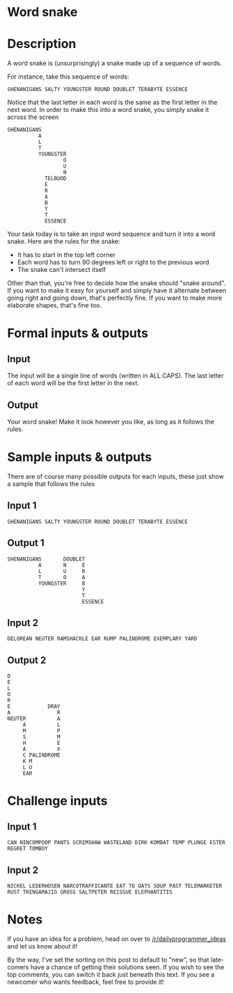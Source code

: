# Word snake
<div class="md"><h1>Description</h1>
<p>A word snake is (unsurprisingly) a snake made up of a sequence of words. </p>
<p>For instance, take this sequence of words: </p>
<pre><code>SHENANIGANS SALTY YOUNGSTER ROUND DOUBLET TERABYTE ESSENCE
</code></pre>
<p>Notice that the last letter in each word is the same as the first letter in the next word. In order to make this into a word snake, you simply snake it across the screen</p>
<pre><code>SHENANIGANS        
          A        
          L        
          T        
          YOUNGSTER
                  O
                  U
                  N
            TELBUOD
            E      
            R      
            A      
            B      
            Y      
            T      
            ESSENCE
</code></pre>
<p>Your task today is to take an input word sequence and turn it into a word snake. Here are the rules for the snake:</p>
<ul>
<li>It has to start in the top left corner</li>
<li>Each word has to turn 90 degrees left or right to the previous word</li>
<li>The snake can't intersect itself </li>
</ul>
<p>Other than that, you're free to decide how the snake should "snake around". If you want to make it easy for yourself and simply have it alternate between going right and going down, that's perfectly fine. If you want to make more elaborate shapes, that's fine too. </p>
<h1>Formal inputs &amp; outputs</h1>
<h2>Input</h2>
<p>The input will be a single line of words (written in ALL CAPS). The last letter of each word will be the first letter in the next.</p>
<h2>Output</h2>
<p>Your word snake! Make it look however you like, as long as it follows the rules.</p>
<h1>Sample inputs &amp; outputs</h1>
<p>There are of course many possible outputs for each inputs, these just show a sample that follows the rules</p>
<h2>Input 1</h2>
<pre><code>SHENANIGANS SALTY YOUNGSTER ROUND DOUBLET TERABYTE ESSENCE
</code></pre>
<h2>Output 1</h2>
<pre><code>SHENANIGANS       DOUBLET
          A       N     E
          L       U     R
          T       O     A
          YOUNGSTER     B
                        Y
                        T
                        ESSENCE
</code></pre>
<h2>Input 2</h2>
<pre><code>DELOREAN NEUTER RAMSHACKLE EAR RUMP PALINDROME EXEMPLARY YARD
</code></pre>
<h2>Output 2</h2>
<pre><code>D                                       
E                                       
L                                       
O                                       
R                                       
E            DRAY                       
A               R                           
NEUTER          A                           
     A          L                           
     M          P                           
     S          M                           
     H          E       
     A          X
     C PALINDROME
     K M
     L U
     EAR
</code></pre>
<h1>Challenge inputs</h1>
<h2>Input 1</h2>
<pre><code>CAN NINCOMPOOP PANTS SCRIMSHAW WASTELAND DIRK KOMBAT TEMP PLUNGE ESTER REGRET TOMBOY
</code></pre>
<h2>Input 2</h2>
<pre><code>NICKEL LEDERHOSEN NARCOTRAFFICANTE EAT TO OATS SOUP PAST TELEMARKETER RUST THINGAMAJIG GROSS SALTPETER REISSUE ELEPHANTITIS
</code></pre>
<h1>Notes</h1>
<p>If you have an idea for a problem, head on over to <a href="/r/dailyprogrammer_ideas">/r/dailyprogrammer_ideas</a> and let us know about it!</p>
<p>By the way, I've set the sorting on this post to default to "new", so that late-comers have a chance of getting their solutions seen. If you wish to see the top comments, you can switch it back just beneath this text. If you see a newcomer who wants feedback, feel free to provide it!</p>
</div>
